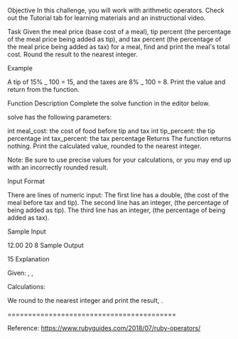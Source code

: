 Objective
In this challenge, you will work with arithmetic operators. Check out the Tutorial tab for learning materials and an instructional video.

Task
Given the meal price (base cost of a meal), tip percent (the percentage of the meal price being added as tip), and tax percent (the percentage of the meal price being added as tax) for a meal, find and print the meal's total cost. Round the result to the nearest integer.

Example

A tip of 15% _ 100 = 15, and the taxes are 8% _ 100 = 8. Print the value and return from the function.

Function Description
Complete the solve function in the editor below.

solve has the following parameters:

int meal_cost: the cost of food before tip and tax
int tip_percent: the tip percentage
int tax_percent: the tax percentage
Returns The function returns nothing. Print the calculated value, rounded to the nearest integer.

Note: Be sure to use precise values for your calculations, or you may end up with an incorrectly rounded result.

Input Format

There are lines of numeric input:
The first line has a double, (the cost of the meal before tax and tip).
The second line has an integer, (the percentage of being added as tip).
The third line has an integer, (the percentage of being added as tax).

Sample Input

12.00
20
8
Sample Output

15
Explanation

Given:
, ,

Calculations:

We round to the nearest integer and print the result, .

=========================================

Reference:
https://www.rubyguides.com/2018/07/ruby-operators/
